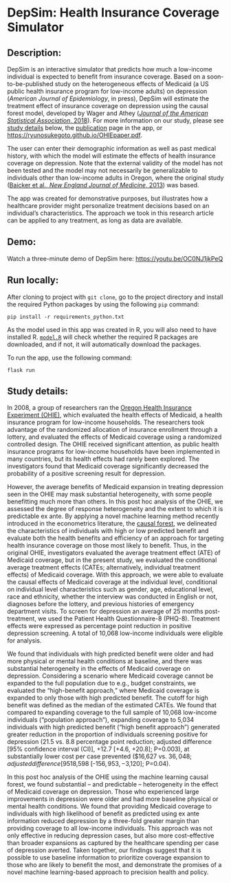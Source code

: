 # DepSim: Health Insurance Coverage Simulator
## Description:
DepSim is an interactive simulator that predicts how much a low-income individual is expected to benefit from insurance coverage. Based on a soon-to-be-published study on the heterogeneous effects of Medicaid (a US public health insurance program for low-income adults) on depression (<i>American Journal of Epidemiology</i>, in press), DepSim will estimate the treatment effect of insurance coverage on depression using the causal forest model, developed by Wager and Athey (<a href="https://www.tandfonline.com/doi/abs/10.1080/01621459.2017.1319839?journalCode=uasa20"><i>Journal of the American Statistical Association</i>, 2018</a>). For more information on our study, please see [study details](#study-details) below, the <a href="templates/publication.html">publication</a> page in the app, or https://ryunosukegoto.github.io/OHIEpaper.pdf.

The user can enter their demographic information as well as past medical history, with which the model will estimate the effects of health insurance coverage on depression. Note that the external validity of the model has not been tested and the model may not necessarily be generalizable to individuals other than low-income adults in Oregon, where the original study (<a href="https://www.nejm.org/doi/full/10.1056/NEJMsa1212321">Baicker et al., <i>New England Journal of Medicine</i>, 2013</a>) was based.

The app was created for demonstrative purposes, but illustrates how a healthcare provider might personalize treatment decisions based on an individual’s characteristics. The approach we took in this research article can be applied to any treatment, as long as data are available.

## Demo:
Watch a three-minute demo of DepSim here: <https://youtu.be/OC0NJ1jkPeQ>

## Run locally:
After cloning to project with ```git clone```, go to the project directory and install the required Python packages by using the following ```pip``` command:
```
pip install -r requirements_python.txt
```

As the model used in this app was created in R, you will also need to have installed R. <a href="model.R">```model.R```</a> will check whether the required R packages are downloaded, and if not, it will automatically download the packages.

To run the app, use the following command:
```
flask run
```

## Study details:
In 2008, a group of researchers ran the <a href="https://www.nejm.org/doi/full/10.1056/NEJMsa1212321">Oregon Health Insurance Experiment (OHIE)</a>, which evaluated the health effects of Medicaid, a health insurance program for low-income households. The researchers took advantage of the randomized allocation of insurance enrollment through a lottery, and evaluated the effects of Medicaid coverage using a randomized controlled design. The OHIE received significant attention, as public health insurance programs for low-income households have been implemented in many countries, but its health effects had rarely been explored. The investigators found that Medicaid coverage significantly decreased the probability of a positive screening result for depression.

However, the average benefits of Medicaid expansion in treating depression seen in the OHIE may mask substantial heterogeneity, with some people benefitting much more than others. In this post hoc analysis of the OHIE, we assessed the degree of response heterogeneity and the extent to which it is predictable ex ante. By applying a novel machine learning method recently introduced in the econometrics literature, the <a href="https://www.tandfonline.com/doi/abs/10.1080/01621459.2017.1319839?journalCode=uasa20">causal forest</a>, we delineated the characteristics of individuals with high or low predicted benefit and evaluate both the health benefits and efficiency of an approach for targeting health insurance coverage on those most likely to benefit. Thus, in the original OHIE, investigators evaluated the average treatment effect (ATE) of Medicaid coverage, but in the present study, we evaluated the conditional average treatment effects (CATEs; alternatively, individual treatment effects) of Medicaid coverage. With this approach, we were able to evaluate the causal effects of Medicaid coverage at the individual level, conditional on individual level characteristics such as gender, age, educational level, race and ethnicity, whether the interview was conducted in English or not, diagnoses before the lottery, and previous histories of emergency department visits. To screen for depression an average of 25 months post-treatment, we used the Patient Health Questionnaire-8 (PHQ-8). Treatment effects were expressed as percentage point reduction in positive depression screening. A total of 10,068 low-income individuals were eligible for analysis.

We found that individuals with high predicted benefit were older and had more physical or mental health conditions at baseline, and there was substantial heterogeneity in the effects of Medicaid coverage on depression. Considering a scenario where Medicaid coverage cannot be expanded to the full population due to e.g., budget constraints, we evaluated the “high-benefit approach,” where Medicaid coverage is expanded to only those with high predicted benefit. The cutoff for high benefit was defined as the median of the estimated CATEs. We found that compared to expanding coverage to the full sample of 10,068 low-income individuals (“population approach”), expanding coverage to 5,034 individuals with high predicted benefit (“high benefit approach”) generated greater reduction in the proportion of individuals screening positive for depression (21.5 vs. 8.8 percentage point reduction; adjusted difference [95% confidence interval (CI)], +12.7 [+4.6, +20.8]; P=0.003), at substantially lower cost per case prevented ($16,627 vs. $36,048; adjusted difference [95%CI], -$18,598 [-$156,953, -$3,120]; P=0.04).

In this post hoc analysis of the OHIE using the machine learning causal forest, we found substantial – and predictable – heterogeneity in the effect of Medicaid coverage on depression. Those who experienced large improvements in depression were older and had more baseline physical or mental health conditions. We found that providing Medicaid coverage to individuals with high likelihood of benefit as predicted using ex ante information reduced depression by a three-fold greater margin than providing coverage to all low-income individuals. This approach was not only effective in reducing depression cases, but also more cost-effective than broader expansions as captured by the healthcare spending per case of depression averted. Taken together, our findings suggest that it is possible to use baseline information to prioritize coverage expansion to those who are likely to benefit the most, and demonstrate the promises of a novel machine learning-based approach to precision health and policy.